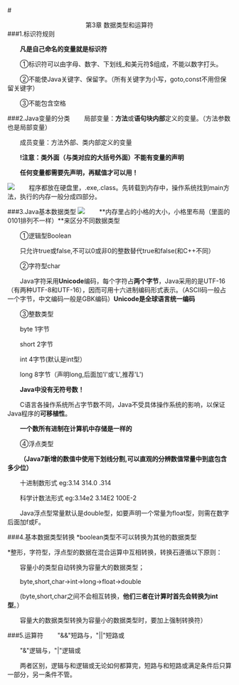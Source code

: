 #<center>第3章 数据类型和运算符</center> 
###1.标识符规则

&emsp;&emsp;**凡是自己命名的变量就是标识符**

&emsp;&emsp;①标识符可以由字母、数字、下划线_和美元符$组成，不能以数字打头。

&emsp;&emsp;②不能使Java关键字、保留字。（所有关键字为小写，goto,const不用但保留关键字）

&emsp;&emsp;③不能包含空格

###2.Java变量的分类
&emsp;&emsp;局部变量：**方法**或**语句块内部**定义的变量。（方法参数也是局部变量）

&emsp;&emsp;成员变量：方法外部、类内部定义的变量

&emsp;&emsp;**!注意：类外面（与类对应的大括号外面）不能有变量的声明**

&emsp;&emsp;**任何变量都需要先声明，再赋值才可以用！**

![](http://i.imgur.com/BX35Zhs.png)
&emsp;&emsp;程序都放在硬盘里，.exe,.class。先转载到内存中，操作系统找到main方法，执行的内存一般分成四部分。

###3.Java基本数据类型
![](http://i.imgur.com/A3M0vq9.png)
&emsp;&emsp;**内存里占的小格的大小，小格里布局（里面的0101排列不一样）**来区分不同数据类型

&emsp;&emsp;①逻辑型Boolean

&emsp;&emsp;只允许true或false,不可以0或非0的整数替代true和false(和C++不同）

&emsp;&emsp;②字符型char

&emsp;&emsp;Java字符采用**Unicode**编码，每个字符占**两个字节**，Java采用的是UTF-16（有两种UTF-8和UTF-16），因而可用十六进制编码形式表示。（ASCII码一般占一个字节，中文编码一般是GBK编码）**Unicode是全球语言统一编码**

&emsp;&emsp;③整数类型

&emsp;&emsp;byte 1字节

&emsp;&emsp;short 2字节

&emsp;&emsp;int 4字节(默认是int型）

&emsp;&emsp;long 8字节（声明long,后面加'l'或'L',推荐'L')

&emsp;&emsp;**Java中没有无符号数！**

&emsp;&emsp;C语言各操作系统所占字节数不同，Java不受具体操作系统的影响，以保证Java程序的**可移植性**。

&emsp;&emsp;**一个数所有进制在计算机中存储是一样的**

&emsp;&emsp;④浮点类型

&emsp;&emsp;**（Java7新增的数值中使用下划线分割,可以直观的分辨数值常量中到底包含多少位）**

&emsp;&emsp;十进制数形式 eg:3.14 314.0 .314

&emsp;&emsp;科学计数法形式 eg:3.14e2 3.14E2 100E-2

&emsp;&emsp;Java浮点型常量默认是double型，如要声明一个常量为float型，则需在数字后面加f或F。

###4.基本数据类型转换
*boolean类型不可以转换为其他的数据类型

*整形，字符型，浮点型的数据在混合运算中互相转换，转换石遵循以下原则：

&emsp;&emsp;容量小的类型自动转换为容量大的数据类型；

&emsp;&emsp;byte,short,char->int->long->float->double

&emsp;&emsp;(byte,short,char之间不会相互转换，**他们三者在计算时首先会转换为int型**。）

&emsp;&emsp;容量大的数据类型转换为容量小的数据类型时，要加上强制转换符）

###5.运算符
&emsp;&emsp;"&&"短路与，"||"短路或

&emsp;&emsp;"&"逻辑与，"|"逻辑或

&emsp;&emsp;两者区别，逻辑与和逻辑或无论如何都算完，短路与和短路或满足条件后只算一部分，另一条件不管。



